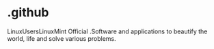 # .github
LinuxUsersLinuxMint Official .Software and applications to beautify the world, life and solve various problems.
